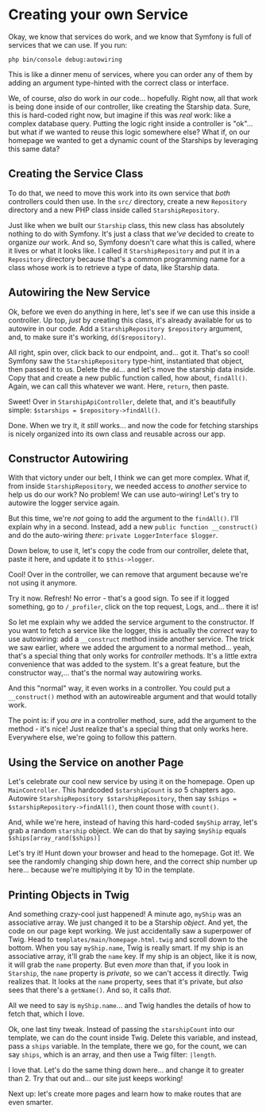 # Creating your own Service

Okay, we know that services do work, and we know that Symfony is full of services
that we can use. If you run:

```terminal
php bin/console debug:autowiring
```

This is like a dinner menu of services, where you can order any of them by adding
an argument type-hinted with the correct class or interface.

We, of course, *also* do work in *our* code... hopefully. Right now, all that work
is being done inside of our controller, like creating the Starship data. Sure, this
is hard-coded right now, but imagine if this was *real* work: like a complex database
query. Putting the logic right inside a controller is "ok"... but what if we wanted
to reuse this logic somewhere else? What if, on our homepage we wanted to get a
dynamic count of the Starships by leveraging this same data?

## Creating the Service Class

To do that, we need to move this work into its own service that *both* controllers
could then use. In the `src/` directory, create a new `Repository` directory and
a new PHP class inside called `StarshipRepository`.

Just like when we built our `Starship` class, this new class has absolutely nothing
to do with Symfony. It's just a class that *we've* decided to create to organize
*our* work. And so, Symfony doesn't care what this is called, where it lives or what
it looks like. I called it `StarshipRepository` and put it in a `Repository` directory
because that's a common programming name for a class whose work is to retrieve a
type of data, like Starship data.

## Autowiring the New Service

Ok, before we even do anything in here, let's see if we can use this inside a
controller. Up top, *just* by creating this class, it's already available for us
to autowire in our code. Add a `StarshipRepository $repository` argument, and,
to make sure it's working, `dd($repository)`.

All right, spin over, click back to our endpoint, and... got it. That's so cool!
Symfony saw the `StarshipRepository` type-hint, instantiated that object, then passed
it to us. Delete the `dd`... and let's move the starship data inside. Copy that and
create a new public function called, how about, `findAll()`. Again, we can call
this whatever we want. Here, `return`, then paste.

Sweet! Over in `StarshipApiController`, delete that, and it's beautifully simple:
`$starships = $repository->findAll()`.

Done. When we try it, it *still* works... and now the code for fetching starships
is nicely organized into its own class and reusable across our app.

## Constructor Autowiring

With that victory under our belt, I think we can get more complex. What if, from
inside `StarshipRepository`, we needed access to *another* service to help us do
our work? No problem! We can use auto-wiring! Let's try to autowire the logger
service again.

But this time, we're *not* going to add the argument to the `findAll()`. I'll
explain why in a second. Instead, add a new `public function __construct()` and
do the auto-wiring *there*: `private LoggerInterface $logger`.

Down below, to use it, let's copy the code from our controller, delete that, paste
it here, and update it to `$this->logger`.

Cool! Over in the controller, we can remove that argument because we're not using
it anymore.

Try it now. Refresh! No error - that's a good sign. To see if it logged something,
go to `/_profiler`, click on the top request, Logs, and... there it is!

So let me explain why we added the service argument to the constructor. If you want
to fetch a service like the logger, this is actually the *correct* way to use
autowiring: add a `__construct` method inside another service. The trick we saw
earlier, where we added the argument to a normal method... yeah, that's a special
thing that only works for *controller* methods. It's a little extra convenience that
was added to the system. It's a great feature, but the constructor way,... that's
the normal way autowiring works.

And this "normal" way, it even works in a controller. You could put a `__construct()`
method with an autowireable argument and that would totally work.

The point is: if you *are* in a controller method, sure, add the argument to the
method - it's nice! Just realize that's a special thing that only works here.
Everywhere else, we're going to follow this pattern.

## Using the Service on another Page

Let's celebrate our cool new service by using it on the homepage. Open up
`MainController`. This hardcoded `$starshipCount` is *so* 5 chapters ago. Autowire
`StarshipRepository $starshipRepository`, then say 
`$ships = $starshipRepository->findAll()`, then count those with `count()`.

And, while we're here, instead of having this hard-coded `$myShip` array, let's grab
a random `starship` object. We can do that by saying `$myShip` equals
`$ships[array_rand($ships)]`

Let's try it! Hunt down your browser and head to the homepage. Got it!. We see the
randomly changing ship down here, and the correct ship number up here... because
we're multiplying it by 10 in the template.

## Printing Objects in Twig

And something crazy-cool just happened! A minute ago, `myShip` was an associative
array. We just changed it to be a Starship *object*. And yet, the code on our page
kept working. We just accidentally saw a superpower of Twig. Head to
`templates/main/homepage.html.twig` and scroll down to the bottom. When you say
`myShip.name`, Twig is really smart. If my ship is an associative array, it'll grab
the `name` key. If my ship is an object, like it is now, it will grab the `name`
property. But even *more* than that, if you look in `Starship`, the `name` property
is *private*, so we can't access it directly. Twig realizes that. It looks at the
`name` property, sees that it's private, but *also* sees that there's a `getName()`.
And so, it calls *that*.

All we need to say is `myShip.name`... and Twig handles the details of how to
fetch that, which I love.

Ok, one last tiny tweak. Instead of passing the `starshipCount` into our template,
we can do the count inside Twig. Delete this variable, and instead, pass a `ships`
variable. In the template, there we go, for the count, we can say `ships`,
which is an array, and then use a Twig filter: `|length`.

I love that. Let's do the same thing down here... and change it to greater than 2.
Try that out and... our site just keeps working!

Next up: let's create more pages and learn how to make routes that are even smarter.
